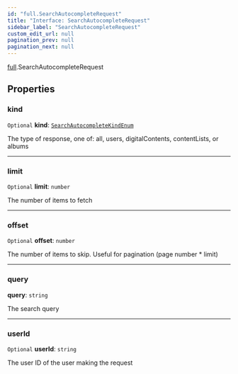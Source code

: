 ```yaml
---
id: "full.SearchAutocompleteRequest"
title: "Interface: SearchAutocompleteRequest"
sidebar_label: "SearchAutocompleteRequest"
custom_edit_url: null
pagination_prev: null
pagination_next: null
---
```


[full](../namespaces/full.md).SearchAutocompleteRequest

## Properties

### kind

 `Optional` **kind**: [`SearchAutocompleteKindEnum`](../enums/full.SearchAutocompleteKindEnum.md)

The type of response, one of: all, users, digitalContents, contentLists, or albums

___

### limit

 `Optional` **limit**: `number`

The number of items to fetch

___

### offset

 `Optional` **offset**: `number`

The number of items to skip. Useful for pagination (page number * limit)

___

### query

 **query**: `string`

The search query

___

### userId

 `Optional` **userId**: `string`

The user ID of the user making the request
